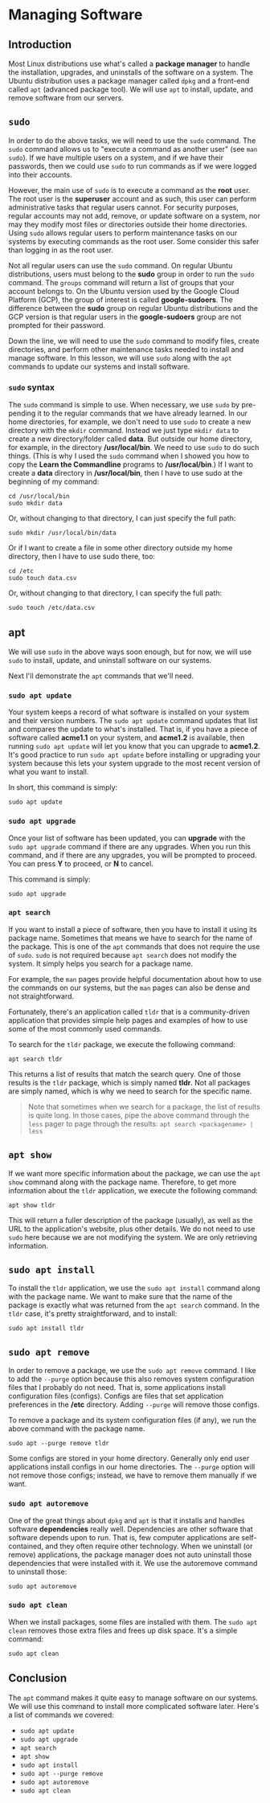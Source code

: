 # Managing Software

## Introduction

Most Linux distributions use
what's called a **package manager** to
handle the installation, upgrades, and
uninstalls of the software on a system.
The Ubuntu distribution uses a
package manager called ``dpkg`` and
a front-end called ``apt``
(advanced package tool).
We will use ``apt`` to install,
update, and remove software
from our servers.

## ``sudo``

In order to do the above tasks,
we will need to use
the ``sudo`` command.
The ``sudo`` command allows us to
"execute a command as another user"
(see ``man sudo``).
If we have multiple users on a system,
and if we have their passwords,
then we could use ``sudo`` to run
commands as if we were logged into
their accounts.

However, the main use of ``sudo``
is to execute a command as the **root** user.
The root user is the **superuser** account
and as such,
this user can perform administrative tasks
that regular users cannot.
For security purposes,
regular accounts may not add, remove, or
update software on a system, nor
may they modify most files or directories
outside their home directories.
Using ``sudo`` allows regular users to
perform maintenance tasks on our systems
by executing commands as the root user.
Some consider this safer than logging
in as the root user.

Not all regular users can use
the ``sudo`` command.
On regular Ubuntu distributions,
users must belong to the **sudo** group
in order to run the ``sudo`` command.
The ``groups`` command will return
a list of groups that your account belongs to.
On the Ubuntu version used by the
Google Cloud Platform (GCP),
the group of interest is called **google-sudoers**.
The difference between the **sudo** group
on regular Ubuntu distributions and
the GCP version is that regular users in the
**google-sudoers** group are not prompted for
their password.

Down the line,
we will need to use the ``sudo`` command
to modify files, create directories, and
perform other maintenance tasks needed to
install and manage software.
In this lesson, we will use ``sudo`` along
with the ``apt`` commands to update our
systems and install software.

### ``sudo`` syntax

The ``sudo`` command is simple to use.
When necessary,
we use ``sudo`` by pre-pending it to
the regular commands that we have already
learned.
In our home directories, for example,
we don't need to use ``sudo`` to
create a new directory with the ``mkdir``
command.
Instead we just type
``mkdir data`` to create a new
directory/folder called **data**.
But outside our home directory,
for example, in the directory
**/usr/local/bin**.
We need to use ``sudo`` to do such things.
(This is why I used the ``sudo`` command
when I showed you how to copy the
**Learn the Commandline** programs to
**/usr/local/bin**.)
If I want to create a **data** directory
in **/usr/local/bin**, then
I have to use sudo at the beginning of
my command:

```
cd /usr/local/bin
sudo mkdir data
```

Or, without changing to that directory,
I can just specify the full path:

```
sudo mkdir /usr/local/bin/data
```

Or if I want to create a file in
some other directory outside my
home directory, then
I have to use sudo there, too:

```
cd /etc
sudo touch data.csv
```

Or, without changing to that directory,
I can specify the full path:

```
sudo touch /etc/data.csv
```

## apt

We will use ``sudo`` in the above
ways soon enough, but for now,
we will use ``sudo`` to install,
update, and uninstall software on
our systems.

Next I'll demonstrate the ``apt``
commands that we'll need.

### ``sudo apt update``

Your system keeps a record of
what software is installed on your
system and their version numbers.
The ``sudo apt update`` command
updates that list and compares
the update to what's installed.
That is, if you have a piece of
software called **acme1.1** on your system,
and **acme1.2** is available, then
running ``sudo apt update`` will
let you know that you can upgrade to
**acme1.2**.
It's good practice to run ``sudo apt update``
before installing or upgrading your system
because this lets your system upgrade to
the most recent version of what you want
to install.

In short, this command is simply:

```
sudo apt update
```

### ``sudo apt upgrade``

Once your list of software has been updated,
you can **upgrade** with the ``sudo apt upgrade``
command if there are any upgrades.
When you run this command, and if
there are any upgrades,
you will be prompted to proceed.
You can press **Y** to proceed, or
**N** to cancel.

This command is simply:

```
sudo apt upgrade
```

### ``apt search``

If you want to install a piece
of software, then
you have to install it using its
package name.
Sometimes that means we have to
search for the name of the package.
This is one of the ``apt`` commands
that does not require the use of ``sudo``.
``sudo`` is not required because
``apt search`` does not modify the system.
It simply helps you search for a package name.

For example, the ``man`` pages provide
helpful documentation about how to use
the commands on our systems, but
the ``man`` pages can also be dense and
not straightforward.

Fortunately, there's an application called
``tldr`` that is a community-driven application
that provides simple help pages and examples
of how to use some of the most commonly used
commands.

To search for the ``tldr`` package,
we execute the following command:

```
apt search tldr
```

This returns a list of results that
match the search query.
One of those results is the ``tldr`` package,
which is simply named **tldr**.
Not all packages are simply named,
which is why we need to search for the
specific name.

> Note that sometimes when we search for a package, the list
> of results is quite long. In those cases, pipe the above
> command through the ``less`` pager to page through the
> results: ``apt search <packagename> | less``

## ``apt show``

If we want more specific information
about the package,
we can use the ``apt show`` command
along with the package name.
Therefore, to get more information
about the ``tldr`` application,
we execute the following command:

```
apt show tldr
```

This will return a fuller description
of the package (usually), as well
as the URL to the application's website,
plus other details.
We do not need to use ``sudo`` here
because we are not modifying the system.
We are only retrieving information.

## ``sudo apt install``

To install the ``tldr`` application,
we use the ``sudo apt install`` command
along with the package name.
We want to make sure that the name of the
package is exactly what was returned from
the ``apt search`` command.
In the ``tldr`` case,
it's pretty straightforward, and to install:

```
sudo apt install tldr
```

## ``sudo apt remove``

In order to remove a package,
we use the ``sudo apt remove``
command.
I like to add the ``--purge`` option
because this also removes system configuration
files that I probably do not need.
That is, some applications
install configuration files (configs).
Configs are files that set application preferences
in the **/etc** directory.
Adding ``--purge`` will remove those configs.

To remove a package and
its system configuration files (if any),
we run the above command with the package name.

```
sudo apt --purge remove tldr
```

Some configs are stored in your home directory.
Generally only end user applications install
configs in our home directories.
The ``--purge`` option will not remove those configs;
instead, we have to remove them manually if we want.

### ``sudo apt autoremove``

One of the great things about ``dpkg`` and ``apt``
is that it installs and handles software
**dependencies** really well.
Dependencies are other software that software
depends upon to run.
That is, few computer applications are self-contained, and
they often require other technology.
When we uninstall (or remove) applications,
the package manager does not auto uninstall those
dependencies that were installed with it.
We use the autoremove command to uninstall those:

```
sudo apt autoremove
```

### ``sudo apt clean``

When we install packages,
some files are installed with them.
The ``sudo apt clean`` removes those
extra files and frees up disk space.
It's a simple command:

```
sudo apt clean
```

## Conclusion

The ``apt`` command makes it quite easy
to manage software on our systems.
We will use this command to install more
complicated software later.
Here's a list of commands we covered:

- ``sudo apt update``
- ``sudo apt upgrade``
- ``apt search``
- ``apt show``
- ``sudo apt install``
- ``sudo apt --purge remove``
- ``sudo apt autoremove``
- ``sudo apt clean``
